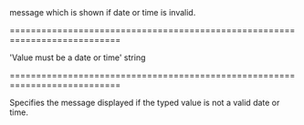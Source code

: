<!--**
/*-------------------------------------------
    Auto-generated file. Do not modify.
-------------------------------------------

**-->
<!--d-->message which is shown if date or time is invalid.<!--/d-->
===========================================================================
<!--default-->'Value must be a date or time'<!--/default-->
<!--type-->string<!--/type-->
===========================================================================

<!--shortDescription-->
Specifies the message displayed if the typed value is not a valid date or time.
<!--/shortDescription-->

<!--fullDescription-->

<!--/fullDescription-->